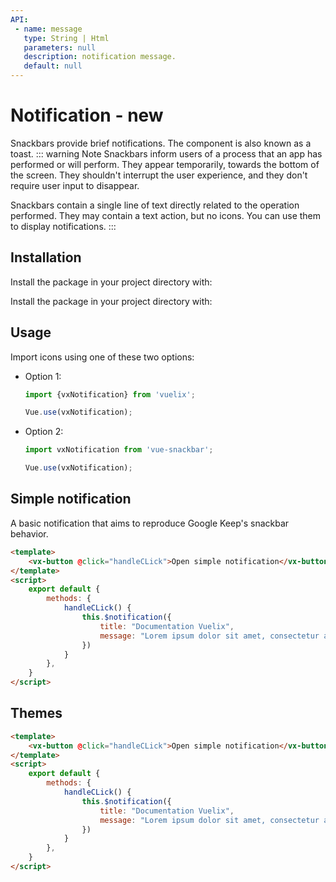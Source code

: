 ```yaml
---
API:
 - name: message
   type: String | Html
   parameters: null
   description: notification message.
   default: null
---
```

# Notification **- new**
<box header>

Snackbars provide brief notifications. The component is also known as a toast.
::: warning Note
Snackbars inform users of a process that an app has performed or will perform. They appear temporarily, towards the bottom of the screen. They shouldn't interrupt the user experience, and they don't require user input to disappear.

Snackbars contain a single line of text directly related to the operation performed. They may contain a text action, but no icons. You can use them to display notifications.
:::

</box>

<box>

## Installation
Install the package in your project directory with:


<Demos-DemoBox language="bash" plugins="command-line" code="
npm install vuelix
">
</Demos-DemoBox>

<Demos-DemoBox language="bash" plugins="command-line" code="
yarn add vuelix
">
</Demos-DemoBox>

Install the package in your project directory with:

<Demos-DemoBox language="bash" plugins="command-line" code="
npm install vue-snackbar
">
</Demos-DemoBox>

<Demos-DemoBox language="bash" plugins="command-line" code="
yarn add vue-snackbar
">
</Demos-DemoBox>

</box>

<box>

## Usage

Import icons using one of these two options:

- Option 1:

  ```javascript
  import {vxNotification} from 'vuelix';
  
  Vue.use(vxNotification);
  ```

- Option 2:

  ```javascript
  import vxNotification from 'vue-snackbar';
  
  Vue.use(vxNotification);
  ```
<box>

## Simple notification

A basic notification that aims to reproduce Google Keep's snackbar behavior.

<vuecode md>
<div slot="demo">
  <Demos-Notification-Default />
   <Demos-DemoBox language="javascript" code="
handleClick(){
this.$notification({title: 'my title', message: 'my description'});
}
"></Demos-DemoBox>
</div>
<div slot="code">

```html
<template>
    <vx-button @click="handleCLick">Open simple notification</vx-button>
</template>
<script>
    export default {
        methods: {
            handleCLick() {
                this.$notification({
                    title: "Documentation Vuelix", 
                    message: "Lorem ipsum dolor sit amet, consectetur adipiscing elit."
                })
            }
        },
    }
</script>

```


</div>
</vuecode>
</box>

<box>

## Themes
<vuecode md>
<div slot="demo">
  <Demos-Notification-Colors />
   <Demos-DemoBox language="javascript" code="
handleClick(){
this.$notification({title: 'my title', message: 'my description'});
}
"></Demos-DemoBox>
</div>
<div slot="code">

```html
<template>
    <vx-button @click="handleCLick">Open simple notification</vx-button>
</template>
<script>
    export default {
        methods: {
            handleCLick() {
                this.$notification({
                    title: "Documentation Vuelix", 
                    message: "Lorem ipsum dolor sit amet, consectetur adipiscing elit."
                })
            }
        },
    }
</script>

```


</div>
</vuecode>
</box>

</box>
